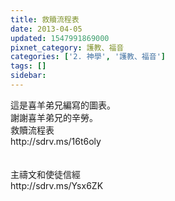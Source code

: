 ```yaml
---
title: 救贖流程表
date: 2013-04-05
updated: 1547991869000
pixnet_category: 護教、福音
categories: ['2. 神學', '護教、福音']
tags: []
sidebar: 
---
```


<p>這是喜羊弟兄編寫的圖表。<br/>謝謝喜羊弟兄的辛勞。<!--more--> <br/>救贖流程表<br/>http://sdrv.ms/16t6oly<br/><br/> <br/>主禱文和使徒信經<br/>http://sdrv.ms/Ysx6ZK<br/><br/> <br/></p>